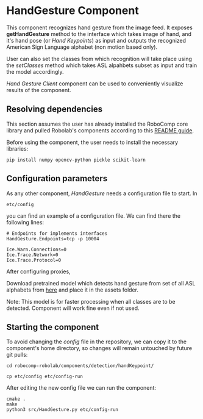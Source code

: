# HandGesture Component

This component recognizes hand gesture from the image feed. It exposes **getHandGesture** method to the interface which takes image of hand, and it's hand pose (or *Hand Keypoints*) as input and outputs the recognized American Sign Language alphabet (non motion based only).

User can also set the classes from which recognition will take place using the *setClasses* method which takes ASL alpahbets subset as input and train the model accordingly.

*Hand Gesture Client* component can be used to conveniently visualize results of the component.

## Resolving dependencies

This section assumes the user has already installed the RoboComp core library and pulled Robolab's components according to this [README guide](https://github.com/robocomp/robocomp).

Before using the component, the user needs to install the necessary libraries:
```
pip install numpy opencv-python pickle scikit-learn
```

## Configuration parameters
As any other component, *HandGesture* needs a configuration file to start. In
```
etc/config
```
you can find an example of a configuration file. We can find there the following lines:
```
# Endpoints for implements interfaces
HandGesture.Endpoints=tcp -p 10004

Ice.Warn.Connections=0
Ice.Trace.Network=0
Ice.Trace.Protocol=0
```

After configuring proxies, 

Download pretrained model which detects hand gesture from set of all ASL alphabets from [here](https://drive.google.com/file/d/1ocBUyuf12k5COQ-2fOJEi-O8TQ_PcK-2/view?usp=sharing) and place it in the assets folder.

Note: This model is for faster processing when all classes are to be detected. Component will work fine even if not used.

## Starting the component
To avoid changing the *config* file in the repository, we can copy it to the component's home directory, so changes will remain untouched by future git pulls:

```
cd robocomp-robolab/components/detection/handKeypoint/
```
```
cp etc/config etc/config-run
```

After editing the new config file we can run the component:

```
cmake .
make
python3 src/HandGesture.py etc/config-run
```
